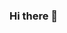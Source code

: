 ### Hi there 👋

<!--
**chipotlepowder/Chipotlepowder** is a ✨ _special_ ✨ repository because its `README.md` (this file) appears on your GitHub profile.

Here are some ideas to get you started:

- 🔭 I’m currently working on...
Kindergarten thru twelfth grade decentralized payment/reward platform.
- 🌱 I’m currently learning ...
- 👯 I’m looking to collaborate on ...
- 🤔 I’m looking for help with ...
- 💬 Ask me about ...
- 📫 How to reach me: ...
- 😄 Pronouns: ...
- ⚡ Fun fact:...
Teachers once tenured have nothing motivating them to perform. Giving students, parents/guardians, school board, companies, etc. The ability to pay great teachers for excellent teaching skills will make students excel.  Students are also motivated by incentive.  
Giving students NFT's for in-game items and a multitude of other tokenized options will bring out their spirit to learn like nothing else.
This system will be governed by all involved.  Teachers can reward students for good behavior in class, grades, special achievements, and so on. 
Manipulation can be controlled by transparency.  

Highlights and thoughts

Education coin

Eip-1559
Eth gas fee easing to come


Spendable token used as trading cards in the hands of students.  When traded to an investor they gain value by becoming more powerful in the game.  Needs to be weighted and adjusted possibly over time.

Algorithm for payments
Tokens gain strength over time in the game. Increasing their value.  

0x protocol (gods unchained)
Immutable x(gods unchained)
Cross pollination
Governance token

Metcalfes law
Proof of loyalty
Game theory

Students use tokens as doors or scholarships into better classes and colleges

Tezos, upgrades itself through the people using it.

Public and private

Lock certain tokens of value
Some tokens are tradable

Founders token

Educational tokens come from schools and are guaranteed no or low tax

Tradable tokens will be monitored from grades to grades and have rip off protections. And level up protections

Everything is based and monitored for education efficiency.  Meaning you have to play to win.  

Rewards teachers for education 
Like kick starter, investors fund and get refunds or dividends

Caution for parents, possibility of inappropriate content

give me some dapp

White paper

Tokens travel with you for life
If lost, peers can donate and vouch for you

Bad coins, good coins
Different levels of each

Not the end all factor of who you are

Doulingo

Like Chucky cheese
Tokens
Based on age /grade level
Cash out on graduation/ 
Merit based, handed out by teacher, confirmed by ?
Scouting badges

Consensus mechanism
How it works

Daily, weekly, monthly tokens
Use at McDonald's
Etc

Remix.ethereum.org

Quest builder gets tokens for people completing their quests
Questers get tokens for completing quests

Surveys for teachers
And kids

Simmer.io
Upload game for science fair

Power of the purse back to the parents and kids.  Tenured teachers have no incentive to teach

Enjin tokens run on
Erc1155
Enjin beam for qr codes
Enjin mint shop

Coins distribution
Teachers earn from parents and students
Those coins show who's happy with their work

Get epic reading website




-->
